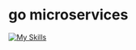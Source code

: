 # go microservices

[![My Skills](https://skills.thijs.gg/icons?i=go,rabbitmq,htmx,docker,kubernetes)](https://skills.thijs.gg)
